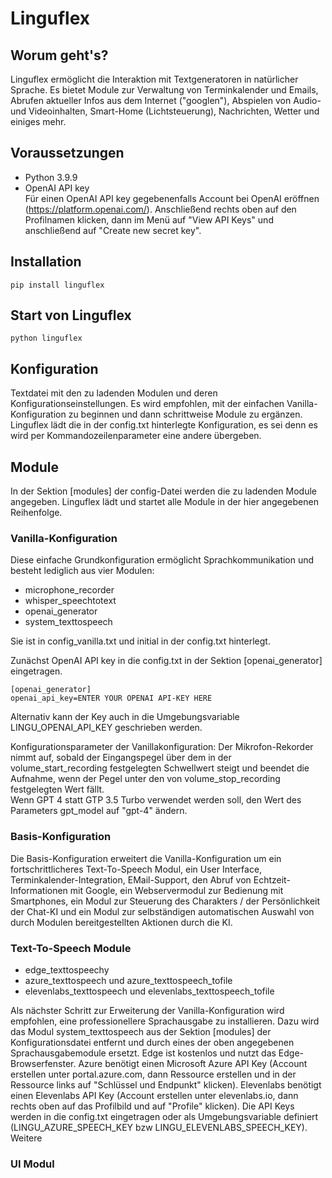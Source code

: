# Linguflex

## Worum geht's?
Linguflex ermöglicht die Interaktion mit Textgeneratoren in natürlicher Sprache. 
Es bietet Module zur Verwaltung von Terminkalender und Emails, Abrufen aktueller Infos aus dem Internet ("googlen"), Abspielen von Audio- und Videoinhalten, Smart-Home (Lichtsteuerung), Nachrichten, Wetter und einiges mehr.

## Voraussetzungen
- Python 3.9.9
- OpenAI API key  
Für einen OpenAI API key gegebenenfalls Account bei OpenAI eröffnen (https://platform.openai.com/). Anschließend rechts oben auf den Profilnamen klicken, dann im Menü auf "View API Keys" und anschließend auf "Create new secret key".

## Installation
`pip install linguflex`

## Start von Linguflex
`python linguflex`

## Konfiguration
Textdatei mit den zu ladenden Modulen und deren Konfigurationseinstellungen. Es wird empfohlen, mit der einfachen Vanilla-Konfiguration zu beginnen und dann schrittweise Module zu ergänzen. Linguflex lädt die in der config.txt hinterlegte Konfiguration, es sei denn es wird per Kommandozeilenparameter eine andere übergeben.

## Module
In der Sektion [modules] der config-Datei werden die zu ladenden Module angegeben. Linguflex lädt und startet alle Module in der hier angegebenen Reihenfolge.

### Vanilla-Konfiguration
Diese einfache Grundkonfiguration ermöglicht Sprachkommunikation und besteht lediglich aus vier Modulen:
- microphone_recorder
- whisper_speechtotext
- openai_generator
- system_texttospeech

Sie ist in config_vanilla.txt und initial in der config.txt hinterlegt.

Zunächst OpenAI API key in die config.txt in der Sektion [openai_generator] eingetragen. 
```
[openai_generator]
openai_api_key=ENTER YOUR OPENAI API-KEY HERE
```
Alternativ kann der Key auch in die Umgebungsvariable LINGU_OPENAI_API_KEY geschrieben werden.

Konfigurationsparameter der Vanillakonfiguration:
Der Mikrofon-Rekorder nimmt auf, sobald der Eingangspegel über dem in der volume_start_recording festgelegten Schwellwert steigt und beendet die Aufnahme, wenn der Pegel unter den von volume_stop_recording festgelegten Wert fällt.  
Wenn GPT 4 statt GTP 3.5 Turbo verwendet werden soll, den Wert des Parameters gpt_model auf "gpt-4" ändern.

### Basis-Konfiguration
Die Basis-Konfiguration erweitert die Vanilla-Konfiguration um ein fortschrittlicheres Text-To-Speech Modul, ein User Interface, Terminkalender-Integration, EMail-Support, den Abruf von Echtzeit-Informationen mit Google, ein Webservermodul zur Bedienung mit Smartphones, ein Modul zur Steuerung des Charakters / der Persönlichkeit der Chat-KI und ein Modul zur selbständigen automatischen Auswahl von durch Modulen bereitgestellten Aktionen durch die KI.

### Text-To-Speech Module
- edge_texttospeechy
- azure_texttospeech und azure_texttospeech_tofile
- elevenlabs_texttospeech und elevenlabs_texttospeech_tofile

Als nächster Schritt zur Erweiterung der Vanilla-Konfiguration wird empfohlen, eine professionellere Sprachausgabe zu installieren. Dazu wird das Modul system_texttospeech aus der Sektion [modules] der Konfigurationsdatei entfernt und durch eines der oben angegebenen Sprachausgabemodule ersetzt. Edge ist kostenlos und nutzt das Edge-Browserfenster. Azure benötigt einen Microsoft Azure API Key (Account erstellen unter portal.azure.com, dann Ressource erstellen und in der Ressource links auf "Schlüssel und Endpunkt" klicken). Elevenlabs benötigt einen Elevenlabs API Key (Account erstellen unter elevenlabs.io, dann rechts oben auf das Profilbild und auf "Profile" klicken). Die API Keys werden in die config.txt eingetragen oder als Umgebungsvariable definiert (LINGU_AZURE_SPEECH_KEY bzw LINGU_ELEVENLABS_SPEECH_KEY). Weitere 

### UI Modul

